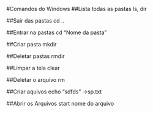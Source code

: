 #Comandos do Windows 
##Lista todas as pastas
    ls, dir

##Sair das pastas 
    cd ..

##Entrar na pastas
cd “Nome da pasta”

##Criar pasta 
    mkdir

##Deletar pastas
    rmdir

##Limpar a tela
    clear

##Deletar o arquivo 
    rm 

##Criar aquivos
    echo “sdfds” →sp.txt

##Abrir os Arquivos
    start nome do arquivo